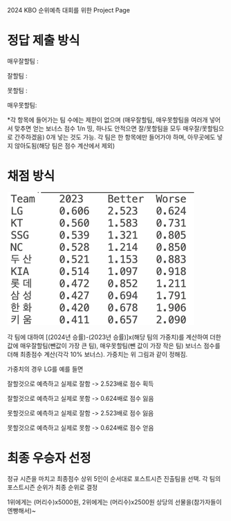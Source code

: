 2024 KBO 순위예측 대회를 위한 Project Page

# 정답 제출 방식
매우잘할팀 : 

잘할팀 :

못할팀 :

매우못할팀:


*각 항목에 들어가는 팀 수에는 제한이 없으며 (매우잘할팀, 매우못할팀을 여러개 넣어서 맞추면 얻는 보너스 점수 1/n 띵, 하나도 안적으면 잘/못할팀을 모두 매우잘/못할팀으로 간주하겠음) 0개 넣는 것도 가능. 각 팀은 한 항목에만 들어가야 하며, 아무곳에도 넣지 않아도됨(해당 팀은 점수 계산에서 제외)

# 채점 방식
![plot](weight_image.png)

각 팀에 대하여 [(2024년 승률)-(2023년 승률)]x(해당 팀의 가중치)를 계산하여 더한 값에 매우잘할팀(뺀값이 가장 큰 팀), 매우못할팀(뺀 값이 가장 작은 팀) 보너스 점수를 더해 최종점수 계산(각각 10% 보너스). 가중치는 위 그림과 같이 정해짐.

가중치의 경우 LG를 예를 들면 

잘할것으로 예측하고 실제로 잘함 -> 2.523배로 점수 획득

잘할것으로 예측하고 실제로 못함 -> 0.624배로 점수 잃음

못할것으로 예측하고 실제로 잘함 -> 2.523배로 점수 잃음

못할것으로 예측하고 실제로 못함 -> 0.624배로 점수 얻음

# 최종 우승자 선정
정규 시즌을 마치고 최종점수 상위 5인이 순서대로 포스트시즌 진출팀을 선택. 각 팀의 포스트시즌 순위가 최종 순위로 결정

1위에게는 (머리수)x5000원, 2위에게는 (머리수)x2500원 상당의 선물을(참가자들이 엔빵해서)~
